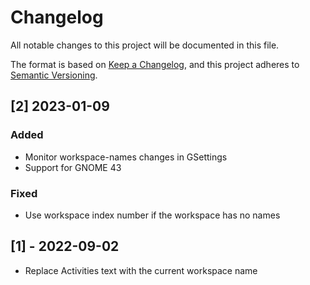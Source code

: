 # Changelog

All notable changes to this project will be documented in this file.

The format is based on [Keep a Changelog](https://keepachangelog.com/en/1.0.0/),
and this project adheres to [Semantic Versioning](https://semver.org/spec/v2.0.0.html).

## [2] 2023-01-09

### Added

- Monitor workspace-names changes in GSettings
- Support for GNOME 43

### Fixed

- Use workspace index number if the workspace has no names

## [1] - 2022-09-02

- Replace Activities text with the current workspace name
